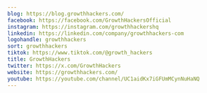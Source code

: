 ```yaml
---
blog: https://blog.growthhackers.com/
facebook: https://facebook.com/GrowthHackersOfficial
instagram: https://instagram.com/growthhackershq
linkedin: https://linkedin.com/company/growthhackers-com
logohandle: growthhackers
sort: growthhackers
tiktok: https://www.tiktok.com/@growth_hackers
title: GrowthHackers
twitter: https://x.com/GrowthHackers
website: https://growthhackers.com/
youtube: https://youtube.com/channel/UC1aidKx7iGFUmMCynNuHaNQ
---
```

